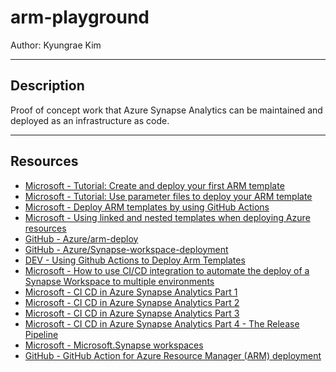 # arm-playground

Author: Kyungrae Kim

---

## Description

Proof of concept work that Azure Synapse Analytics can be maintained and deployed as an infrastructure as code.

---

## Resources

* [Microsoft - Tutorial: Create and deploy your first ARM template](https://docs.microsoft.com/en-us/azure/azure-resource-manager/templates/template-tutorial-create-first-template?tabs=azure-powershell)
* [Microsoft - Tutorial: Use parameter files to deploy your ARM template](https://docs.microsoft.com/en-us/azure/azure-resource-manager/templates/template-tutorial-use-parameter-file?tabs=azure-powershell)
* [Microsoft - Deploy ARM templates by using GitHub Actions](https://docs.microsoft.com/en-us/azure/azure-resource-manager/templates/deploy-github-actions)
* [Microsoft - Using linked and nested templates when deploying Azure resources](https://docs.microsoft.com/en-us/azure/azure-resource-manager/templates/linked-templates?tabs=azure-powershell)
* [GitHub - Azure/arm-deploy](https://github.com/Azure/arm-deploy)
* [GitHub - Azure/Synapse-workspace-deployment](https://github.com/Azure/Synapse-workspace-deployment)
* [DEV - Using Github Actions to Deploy Arm Templates](https://dev.to/raisingcode/using-github-actions-to-deploy-arm-templates-544m)
* [Microsoft - How to use CI/CD integration to automate the deploy of a Synapse Workspace to multiple environments](https://techcommunity.microsoft.com/t5/azure-synapse-analytics/how-to-use-ci-cd-integration-to-automate-the-deploy-of-a-synapse/ba-p/2248060)
* [Microsoft - CI CD in Azure Synapse Analytics Part 1](https://techcommunity.microsoft.com/t5/data-architecture-blog/ci-cd-in-azure-synapse-analytics-part-1/ba-p/1964172)
* [Microsoft - CI CD in Azure Synapse Analytics Part 2](https://techcommunity.microsoft.com/t5/data-architecture-blog/ci-cd-in-azure-synapse-analytics-part-2/ba-p/1991060)
* [Microsoft - CI CD in Azure Synapse Analytics Part 3](https://techcommunity.microsoft.com/t5/data-architecture-blog/ci-cd-in-azure-synapse-analytics-part-3/ba-p/1993201)
* [Microsoft - CI CD in Azure Synapse Analytics Part 4 - The Release Pipeline](https://techcommunity.microsoft.com/t5/data-architecture-blog/ci-cd-in-azure-synapse-analytics-part-4-the-release-pipeline/ba-p/2034434)
* [Microsoft - Microsoft.Synapse workspaces](https://docs.microsoft.com/en-us/azure/templates/microsoft.synapse/workspaces?tabs=json)
* [GitHub - GitHub Action for Azure Resource Manager (ARM) deployment](https://github.com/marketplace/actions/deploy-azure-resource-manager-arm-template)